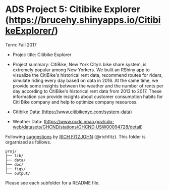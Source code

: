 # ADS Project 5: Citibike Explorer (https://brucehy.shinyapps.io/CitibikeExplorer/)

Term: Fall 2017

+ Projec title: Citibike Explorer 

+ Project summary: CitiBike, New York City’s bike share system, is extremely popular among New Yorkers. We built an RShiny app to visualize the CitiBike's historical rent data, recommend routes for riders, simulate riding every day based on data in 2016. At the same time, we provide some insights between the weather and the number of rents per day according to CitiBike's historical rent data from 2013 to 2017. These information can provide insights about customer consumption habits for Citi Bike company and help to optimize company resources.

+ Citibike Data: (https://www.citibikenyc.com/system-data)
+ Weather Data: (https://www.ncdc.noaa.gov/cdo-web/datasets/GHCND/stations/GHCND:USW00094728/detail)
	
	
Following [suggestions](http://nicercode.github.io/blog/2013-04-05-projects/) by [RICH FITZJOHN](http://nicercode.github.io/about/#Team) (@richfitz). This folder is orgarnized as follows.

```
proj/
├── lib/
├── data/
├── doc/
├── figs/
└── output/
```

Please see each subfolder for a README file.
